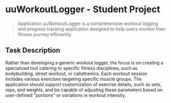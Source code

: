 # uuWorkoutLogger - Student Project

> Application uuWorkoutLogger is a comprehensive workout logging and progress tracking application designed to help users monitor their fitness journey efficiently.

## Task Description

Rather than developing a generic workout logger, the focus is on creating a specialized tool catering to specific fitness disciplines, such as bodybuilding, street workout, or calisthenics. Each workout session includes various exercises targeting specific muscle groups. The application should support customization of exercise details, such as sets, reps, and weights, and be capable of adjusting these parameters based on user-defined "portions" or variations in workout intensity.
